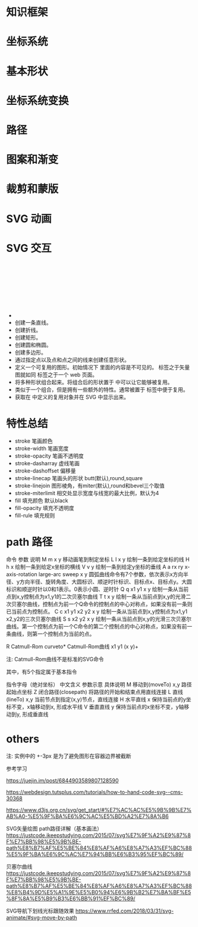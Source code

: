 # 知识框架

# 坐标系统

# 基本形状

# 坐标系统变换

# 路径

# 图案和渐变

# 裁剪和蒙版

# SVG 动画

# SVG 交互


* <svg> 包裹并定义整个矢量图。<svg> 标签之于矢量图就如同 <html> 标签之于一个 web 页面。
* <line> 创建一条直线。
* <polyline> 创建折线。
* <rect> 创建矩形。
* <ellipse> 创建圆和椭圆。
* <polygon> 创建多边形。
* <path> 通过指定点以及点和点之间的线来创建任意形状。
* <defs> 定义一个可复用的图形。初始情况下 <defs> 里面的内容是不可见的。<defs> 标签之于矢量图就如同 <head> 标签之于一个 web 页面。
* <g> 将多种形状组合起来。将组合后的形状置于 <defs> 中可以让它能够被复用。
* <symbol> 类似于一个组合，但是拥有一些额外的特性。通常被置于 <defs> 标签中便于复用。
* <use> 获取在 <defs> 中定义的复用对象并在 SVG 中显示出来。

# 特性总结

* stroke	笔画颜色
* stroke-width	笔画宽度
* stroke-opacity	笔画不透明度
* stroke-dasharray	虚线笔画
* stroke-dashoffset 偏移量
* stroke-linecap	笔画头的形状 butt(默认),round,square
* stroke-linejoin	图形棱角，有miter(默认),round和bevel三个取值
* stroke-miterlimit	相交处显示宽度与线宽的最大比例，默认为4
* fill	填充颜色 默认black
* fill-opacity	填充不透明度
* fill-rule	填充规则

# path 路径

命令	参数	说明
M m	x y	移动画笔到制定坐标
L l	x y	绘制一条到给定坐标的线
H h	x	绘制一条到给定x坐标的横线
V v	y	绘制一条到给定y坐标的垂线
A a	rx ry x-axis-rotation large-arc sweep x y	圆弧曲线命令有7个参数，依次表示x方向半径、y方向半径、旋转角度、大圆标识、顺逆时针标识、目标点x、目标点y。大圆标识和顺逆时针以0和1表示。0表示小圆、逆时针
Q q	x1 y1 x y	绘制一条从当前点到x,y控制点为x1,y1的二次贝塞尔曲线
T t	x y	绘制一条从当前点到x,y的光滑二次贝塞尔曲线，控制点为前一个Q命令的控制点的中心对称点，如果没有前一条则已当前点为控制点。
C c	x1 y1 x2 y2 x y	绘制一条从当前点到x,y控制点为x1,y1 x2,y2的三次贝塞尔曲线
S s	x2 y2 x y	绘制一条从当前点到x,y的光滑三次贝塞尔曲线。第一个控制点为前一个C命令的第二个控制点的中心对称点，如果没有前一条曲线，则第一个控制点为当前的点。

R	Catmull-Rom curveto* Catmull-Rom曲线	x1 y1 (x y)+

注: Catmull-Rom曲线不是标准的SVG命令


其中，有5个指定属于基本指令

指令字母（绝对坐标）	中文含义	参数示意	具体说明
M	移动到(moveTo)	x,y	路径起始点坐标
Z	闭合路径(closepath)		将路径的开始和结束点用直线连接
L	直线(lineTo)	x,y	当前节点到指定(x,y)节点，直线连接
H	水平直线	x	保持当前点的y坐标不变，x轴移动到x, 形成水平线
V	垂直直线	y	保持当前点的x坐标不变，y轴移动到y, 形成垂直线


# others

注: 实例中的 +-3px 是为了避免图形在容器边界被截断

参考学习

https://juejin.im/post/6844903589807128590

https://webdesign.tutsplus.com/tutorials/how-to-hand-code-svg--cms-30368

https://www.d3js.org.cn/svg/get_start/#%E7%AC%AC%E5%9B%9B%E7%AB%A0-%E5%9F%BA%E6%9C%AC%E5%BD%A2%E7%8A%B6

SVG矢量绘图 path路径详解（基本画法）
https://justcode.ikeepstudying.com/2015/07/svg%E7%9F%A2%E9%87%8F%E7%BB%98%E5%9B%BE-path%E8%B7%AF%E5%BE%84%E8%AF%A6%E8%A7%A3%EF%BC%88%E5%9F%BA%E6%9C%AC%E7%94%BB%E6%B3%95%EF%BC%89/


贝塞尔曲线
https://justcode.ikeepstudying.com/2015/07/svg%E7%9F%A2%E9%87%8F%E7%BB%98%E5%9B%BE-path%E8%B7%AF%E5%BE%84%E8%AF%A6%E8%A7%A3%EF%BC%88%E8%B4%9D%E5%A1%9E%E5%B0%94%E6%9B%B2%E7%BA%BF%E5%8F%8A%E5%B9%B3%E6%BB%91%EF%BC%89/

SVG导航下划线光标跟随效果
https://www.rrfed.com/2018/03/31/svg-animate/#svg-move-by-path